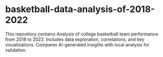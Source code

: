 # basketball-data-analysis-of-2018-2022
This repository contains Analysis of college basketball team performance from 2018 to 2022. Includes data exploration, correlations, and key visualizations. Compares AI-generated insights with local analysis for validation.
